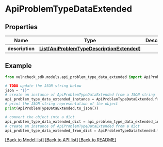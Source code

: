 # ApiProblemTypeDataExtended


## Properties

Name | Type | Description | Notes
------------ | ------------- | ------------- | -------------
**description** | [**List[ApiProblemTypeDescriptionExtended]**](ApiProblemTypeDescriptionExtended.md) |  | [optional] 

## Example

```python
from vulncheck_sdk.models.api_problem_type_data_extended import ApiProblemTypeDataExtended

# TODO update the JSON string below
json = "{}"
# create an instance of ApiProblemTypeDataExtended from a JSON string
api_problem_type_data_extended_instance = ApiProblemTypeDataExtended.from_json(json)
# print the JSON string representation of the object
print(ApiProblemTypeDataExtended.to_json())

# convert the object into a dict
api_problem_type_data_extended_dict = api_problem_type_data_extended_instance.to_dict()
# create an instance of ApiProblemTypeDataExtended from a dict
api_problem_type_data_extended_from_dict = ApiProblemTypeDataExtended.from_dict(api_problem_type_data_extended_dict)
```
[[Back to Model list]](../README.md#documentation-for-models) [[Back to API list]](../README.md#documentation-for-api-endpoints) [[Back to README]](../README.md)


